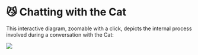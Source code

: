 # &#128572; Chatting with the Cat

This interactive diagram, zoomable with a click, depicts the internal process involved during a conversation with the Cat:

![](../../assets/diagrams/chatting-with-the-cat.drawio)